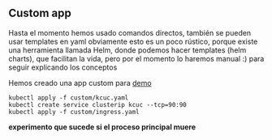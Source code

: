 ## Custom app

Hasta el momento hemos usado comandos directos, también se pueden usar templates en yaml
obviamente esto es un poco rústico, porque existe una herramienta llamada Helm, donde podemos hacer templates 
(helm charts), que facilitan la vida, pero por el momento lo haremos manual :) para seguir explicando los conceptos

Hemos creado una app custom para [demo](localbuild.md)

```
kubectl apply -f custom/kcuc.yaml
kubectl create service clusterip kcuc --tcp=90:90
kubectl apply -f custom/ingress.yaml
```

__experimento que sucede si el proceso principal muere__